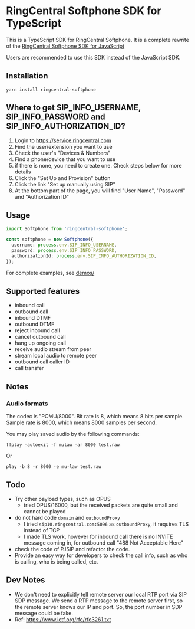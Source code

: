# RingCentral Softphone SDK for TypeScript

This is a TypeScript SDK for RingCentral Softphone. It is a complete rewrite of the [RingCentral Softphone SDK for JavaScript](https://github.com/ringcentral/ringcentral-softphone-js)

Users are recommended to use this SDK instead of the JavaScript SDK.

## Installation

```
yarn install ringcentral-softphone
```

## Where to get SIP_INFO_USERNAME, SIP_INFO_PASSWORD and SIP_INFO_AUTHORIZATION_ID?

1. Login to https://service.ringcentral.com
2. Find the user/extension you want to use
3. Check the user's "Devices & Numbers"
4. Find a phone/device that you want to use
5. if there is none, you need to create one. Check steps below for more details
6. Click the "Set Up and Provision" button
7. Click the link "Set up manually using SIP"
8. At the bottom part of the page, you will find "User Name", "Password" and "Authorization ID"

## Usage

```ts
import Softphone from 'ringcentral-softphone';

const softphone = new Softphone({
  username: process.env.SIP_INFO_USERNAME,
  password: process.env.SIP_INFO_PASSWORD,
  authorizationId: process.env.SIP_INFO_AUTHORIZATION_ID,
});
```

For complete examples, see [demos/](demos/)

## Supported features

- inbound call
- outbound call
- inbound DTMF
- outbound DTMF
- reject inbound call
- cancel outbound call
- hang up ongoing call
- receive audio stream from peer
- stream local audio to remote peer
- outbound call caller ID
- call transfer

## Notes

### Audio formats

The codec is "PCMU/8000". Bit rate is 8, which means 8 bits per sample. Sample rate is 8000, which means 8000 samples per second.

You may play saved audio by the following commands:

```
ffplay -autoexit -f mulaw -ar 8000 test.raw
```

Or

```
play -b 8 -r 8000 -e mu-law test.raw
```

## Todo

- Try other payload types, such as OPUS
  - tried OPUS/16000, but the received packets are quite small and cannot be played
- do not hard code `domain` and `outboundProxy`
  - I tried `sip10.ringcentral.com:5096` as `outboundProxy`, it requires TLS instead of TCP
  - I made TLS work, however for inbound call there is no INVITE message coming in, for outbound call "488 Not Acceptable Here"
- check the code of PJSIP and refactor the code.
- Provide an easy way for developers to check the call info, such as who is calling, who is being called, etc.

## Dev Notes

- We don't need to explicitly tell remote server our local RTP port via SIP SDP message. We send a RTP message to the remote server first, so the remote server knows our IP and port. So, the port number in SDP message could be fake.
- Ref: https://www.ietf.org/rfc/rfc3261.txt
